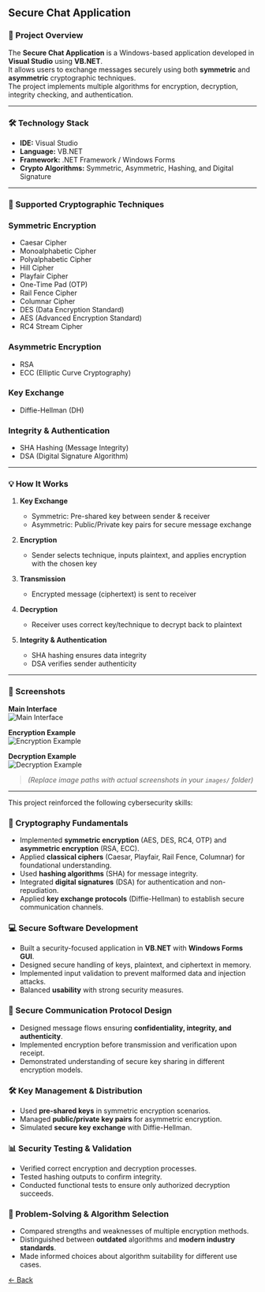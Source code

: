 
## Secure Chat Application

### 📌 Project Overview
The **Secure Chat Application** is a Windows-based application developed in **Visual Studio** using **VB.NET**.  
It allows users to exchange messages securely using both **symmetric** and **asymmetric** cryptographic techniques.  
The project implements multiple algorithms for encryption, decryption, integrity checking, and authentication.

---

### 🛠 Technology Stack
- **IDE:** Visual Studio  
- **Language:** VB.NET  
- **Framework:** .NET Framework / Windows Forms  
- **Crypto Algorithms:** Symmetric, Asymmetric, Hashing, and Digital Signature

---

### 🔐 Supported Cryptographic Techniques

### Symmetric Encryption
- Caesar Cipher  
- Monoalphabetic Cipher  
- Polyalphabetic Cipher  
- Hill Cipher  
- Playfair Cipher  
- One-Time Pad (OTP)  
- Rail Fence Cipher  
- Columnar Cipher  
- DES (Data Encryption Standard)  
- AES (Advanced Encryption Standard)  
- RC4 Stream Cipher  

### Asymmetric Encryption
- RSA  
- ECC (Elliptic Curve Cryptography)  

### Key Exchange
- Diffie-Hellman (DH)  

### Integrity & Authentication
- SHA Hashing (Message Integrity)  
- DSA (Digital Signature Algorithm)  

---

### 💡 How It Works

1. **Key Exchange**  
   - Symmetric: Pre-shared key between sender & receiver  
   - Asymmetric: Public/Private key pairs for secure message exchange  

2. **Encryption**  
   - Sender selects technique, inputs plaintext, and applies encryption with the chosen key  

3. **Transmission**  
   - Encrypted message (ciphertext) is sent to receiver  

4. **Decryption**  
   - Receiver uses correct key/technique to decrypt back to plaintext  

5. **Integrity & Authentication**  
   - SHA hashing ensures data integrity  
   - DSA verifies sender authenticity  

---

### 📸 Screenshots

**Main Interface**  
![Main Interface](images/main_interface.png)

**Encryption Example**  
![Encryption Example](images/encryption_example.png)

**Decryption Example**  
![Decryption Example](images/decryption_example.png)

> *(Replace image paths with actual screenshots in your `images/` folder)*

---

This project reinforced the following cybersecurity skills:

### 🔑 Cryptography Fundamentals
- Implemented **symmetric encryption** (AES, DES, RC4, OTP) and **asymmetric encryption** (RSA, ECC).
- Applied **classical ciphers** (Caesar, Playfair, Rail Fence, Columnar) for foundational understanding.
- Used **hashing algorithms** (SHA) for message integrity.
- Integrated **digital signatures** (DSA) for authentication and non-repudiation.
- Applied **key exchange protocols** (Diffie-Hellman) to establish secure communication channels.

### 💻 Secure Software Development
- Built a security-focused application in **VB.NET** with **Windows Forms GUI**.
- Designed secure handling of keys, plaintext, and ciphertext in memory.
- Implemented input validation to prevent malformed data and injection attacks.
- Balanced **usability** with strong security measures.

### 🔄 Secure Communication Protocol Design
- Designed message flows ensuring **confidentiality, integrity, and authenticity**.
- Implemented encryption before transmission and verification upon receipt.
- Demonstrated understanding of secure key sharing in different encryption models.

### 🛠 Key Management & Distribution
- Used **pre-shared keys** in symmetric encryption scenarios.
- Managed **public/private key pairs** for asymmetric encryption.
- Simulated **secure key exchange** with Diffie-Hellman.

### 📊 Security Testing & Validation
- Verified correct encryption and decryption processes.
- Tested hashing outputs to confirm integrity.
- Conducted functional tests to ensure only authorized decryption succeeds.

### 🧠 Problem-Solving & Algorithm Selection
- Compared strengths and weaknesses of multiple encryption methods.
- Distinguished between **outdated** algorithms and **modern industry standards**.
- Made informed choices about algorithm suitability for different use cases.


[← Back](https://github.com/mmransem09/mmransem09/blob/main/README.md)
